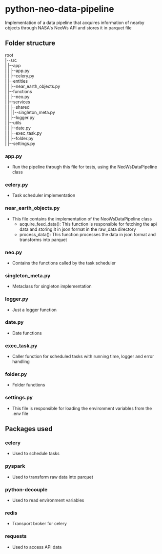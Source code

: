 # python-neo-data-pipeline
Implementation of a data pipeline that acquires information of nearby objects through NASA's NeoWs API and stores it in parquet file


## Folder structure
root  
 |--src  
 |   |--app  
 |   |   |--app.py  
 |   |   |--celery.py  
 |   |--entities  
 |   |   |--near_earth_objects.py  
 |   |--functions  
 |   |   |--neo.py  
 |   |--services  
 |   |   |--shared  
 |   |   |   |--singleton_meta.py  
 |   |   |--logger.py  
 |   |--utils  
 |   |   |--date.py  
 |   |   |--exec_task.py  
 |   |   |--folder.py  
 |   |--settings.py

### app.py
 - Run the pipeline through this file for tests, using the NeoWsDataPipeline class

### celery.py
 - Task scheduler implementation

### near_earth_objects.py
 - This file contains the implementation of the NeoWsDataPipeline class
   - acquire_feed_data(): This function is responsible for fetching the api data and storing it in json format in the raw_data directory
   - process_data(): This function processes the data in json format and transforms into parquet

### neo.py
 - Contains the functions called by the task scheduler

### singleton_meta.py
 - Metaclass for singleton implementation

### logger.py
 - Just a logger function

### date.py
 - Date functions

### exec_task.py
 - Caller function for scheduled tasks with running time, logger and error handling

### folder.py
 - Folder functions

### settings.py
 - This file is responsible for loading the environment variables from the .env file

## Packages used

### celery
 - Used to schedule tasks

### pyspark
 - Used to transform raw data into parquet

### python-decouple
 - Used to read environment variables

### redis
 - Transport broker for celery

### requests
 - Used to access API data
